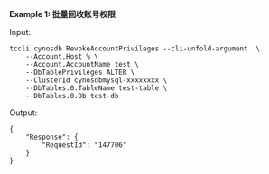 **Example 1: 批量回收账号权限**



Input: 

```
tccli cynosdb RevokeAccountPrivileges --cli-unfold-argument  \
    --Account.Host % \
    --Account.AccountName test \
    --DbTablePrivileges ALTER \
    --ClusterId cynosdbmysql-xxxxxxxx \
    --DbTables.0.TableName test-table \
    --DbTables.0.Db test-db
```

Output: 
```
{
    "Response": {
        "RequestId": "147706"
    }
}
```

